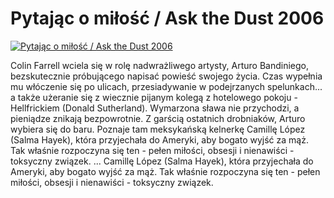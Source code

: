 Pytając o miłość / Ask the Dust 2006 
=============
[![Pytając o miłość / Ask the Dust 2006 ](http://vidos.pl/images/player.gif)](http://vidos.pl/pytajac-o-milosc-ask-the-dust-2006)

 Colin Farrell wciela się w rolę nadwrażliwego artysty, Arturo Bandiniego, bezskutecznie próbującego napisać powieść swojego życia. Czas wypełnia mu włóczenie się po ulicach, przesiadywanie w podejrzanych spelunkach... a także użeranie się z wiecznie pijanym kolegą z hotelowego pokoju - Hellfrickiem (Donald Sutherland). Wymarzona sława nie przychodzi, a pieniądze znikają bezpowrotnie. Z garścią ostatnich drobniaków, Arturo wybiera się do baru. Poznaje tam meksykańską kelnerkę Camillę López (Salma Hayek), która przyjechała do Ameryki, aby bogato wyjść za mąż. Tak właśnie rozpoczyna się ten - pełen miłości, obsesji i nienawiści - toksyczny związek.  ... Camillę López (Salma Hayek), która przyjechała do Ameryki, aby bogato wyjść za mąż. Tak właśnie rozpoczyna się ten - pełen miłości, obsesji i nienawiści - toksyczny związek.
